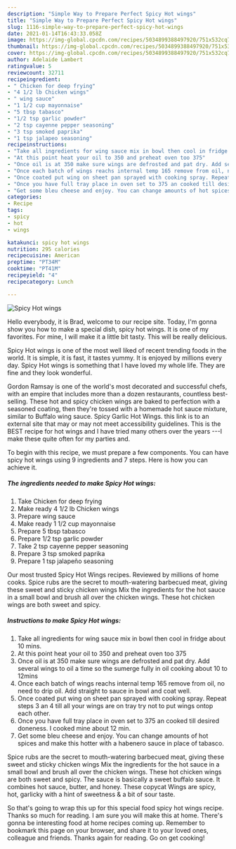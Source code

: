 ```yaml
---
description: "Simple Way to Prepare Perfect Spicy Hot wings"
title: "Simple Way to Prepare Perfect Spicy Hot wings"
slug: 1116-simple-way-to-prepare-perfect-spicy-hot-wings
date: 2021-01-14T16:43:33.058Z
image: https://img-global.cpcdn.com/recipes/5034899388497920/751x532cq70/spicy-hot-wings-recipe-main-photo.jpg
thumbnail: https://img-global.cpcdn.com/recipes/5034899388497920/751x532cq70/spicy-hot-wings-recipe-main-photo.jpg
cover: https://img-global.cpcdn.com/recipes/5034899388497920/751x532cq70/spicy-hot-wings-recipe-main-photo.jpg
author: Adelaide Lambert
ratingvalue: 5
reviewcount: 32711
recipeingredient:
- " Chicken for deep frying"
- "4 1/2 lb Chicken wings"
- " wing sauce"
- "1 1/2 cup mayonnaise"
- "5 tbsp tabasco"
- "1/2 tsp garlic powder"
- "2 tsp cayenne pepper seasoning"
- "3 tsp smoked paprika"
- "1 tsp jalapeo seasoning"
recipeinstructions:
- "Take all ingredients for wing sauce mix in bowl then cool in fridge about 10 mins."
- "At this point heat your oil to 350 and preheat oven too 375"
- "Once oil is at 350 make sure wings are defrosted and pat dry. Add several wings to oil a time so the sumerge fully in oil cooking about 10 to 12mins"
- "Once each batch of wings reachs internal temp 165 remove from oil, no need to drip oil. Add straight to sauce in bowl and coat well."
- "Once coated put wing on sheet pan sprayed with cooking spray. Repeat steps 3 an 4 till all your wings are on tray try not to put wings ontop each other."
- "Once you have full tray place in oven set to 375 an cooked till desired doneness. I cooked mine about 12 min."
- "Get some bleu cheese and enjoy. You can change amounts of hot spices and make this hotter with a habenero sauce in place of tabasco."
categories:
- Recipe
tags:
- spicy
- hot
- wings

katakunci: spicy hot wings 
nutrition: 295 calories
recipecuisine: American
preptime: "PT34M"
cooktime: "PT41M"
recipeyield: "4"
recipecategory: Lunch

---
```



![Spicy Hot wings](https://img-global.cpcdn.com/recipes/5034899388497920/751x532cq70/spicy-hot-wings-recipe-main-photo.jpg)

Hello everybody, it is Brad, welcome to our recipe site. Today, I'm gonna show you how to make a special dish, spicy hot wings. It is one of my favorites. For mine, I will make it a little bit tasty. This will be really delicious.

Spicy Hot wings is one of the most well liked of recent trending foods in the world. It is simple, it is fast, it tastes yummy. It is enjoyed by millions every day. Spicy Hot wings is something that I have loved my whole life. They are fine and they look wonderful.

Gordon Ramsay is one of the world&#39;s most decorated and successful chefs, with an empire that includes more than a dozen restaurants, countless best-selling. These hot and spicy chicken wings are baked to perfection with a seasoned coating, then they&#39;re tossed with a homemade hot sauce mixture, similar to Buffalo wing sauce. Spicy Garlic Hot Wings. this link is to an external site that may or may not meet accessibility guidelines. This is the BEST recipe for hot wings and I have tried many others over the years ---I make these quite often for my parties and.


To begin with this recipe, we must prepare a few components. You can have spicy hot wings using 9 ingredients and 7 steps. Here is how you can achieve it.

<!--inarticleads1-->

##### The ingredients needed to make Spicy Hot wings:

1. Take  Chicken for deep frying
1. Make ready 4 1/2 lb Chicken wings
1. Prepare  wing sauce
1. Make ready 1 1/2 cup mayonnaise
1. Prepare 5 tbsp tabasco
1. Prepare 1/2 tsp garlic powder
1. Take 2 tsp cayenne pepper seasoning
1. Prepare 3 tsp smoked paprika
1. Prepare 1 tsp jalapeño seasoning


Our most trusted Spicy Hot Wings recipes. Reviewed by millions of home cooks. Spice rubs are the secret to mouth-watering barbecued meat, giving these sweet and sticky chicken wings Mix the ingredients for the hot sauce in a small bowl and brush all over the chicken wings. These hot chicken wings are both sweet and spicy. 

<!--inarticleads2-->

##### Instructions to make Spicy Hot wings:

1. Take all ingredients for wing sauce mix in bowl then cool in fridge about 10 mins.
1. At this point heat your oil to 350 and preheat oven too 375
1. Once oil is at 350 make sure wings are defrosted and pat dry. Add several wings to oil a time so the sumerge fully in oil cooking about 10 to 12mins
1. Once each batch of wings reachs internal temp 165 remove from oil, no need to drip oil. Add straight to sauce in bowl and coat well.
1. Once coated put wing on sheet pan sprayed with cooking spray. Repeat steps 3 an 4 till all your wings are on tray try not to put wings ontop each other.
1. Once you have full tray place in oven set to 375 an cooked till desired doneness. I cooked mine about 12 min.
1. Get some bleu cheese and enjoy. You can change amounts of hot spices and make this hotter with a habenero sauce in place of tabasco.


Spice rubs are the secret to mouth-watering barbecued meat, giving these sweet and sticky chicken wings Mix the ingredients for the hot sauce in a small bowl and brush all over the chicken wings. These hot chicken wings are both sweet and spicy. The sauce is basically a sweet buffalo sauce. It combines hot sauce, butter, and honey. These copycat Wings are spicy, hot, garlicky with a hint of sweetness &amp; a bit of sour taste. 

So that's going to wrap this up for this special food spicy hot wings recipe. Thanks so much for reading. I am sure you will make this at home. There's gonna be interesting food at home recipes coming up. Remember to bookmark this page on your browser, and share it to your loved ones, colleague and friends. Thanks again for reading. Go on get cooking!
